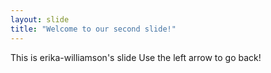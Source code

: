 ```yaml
---
layout: slide
title: "Welcome to our second slide!"
---
```

This is erika-williamson's slide
Use the left arrow to go back!
